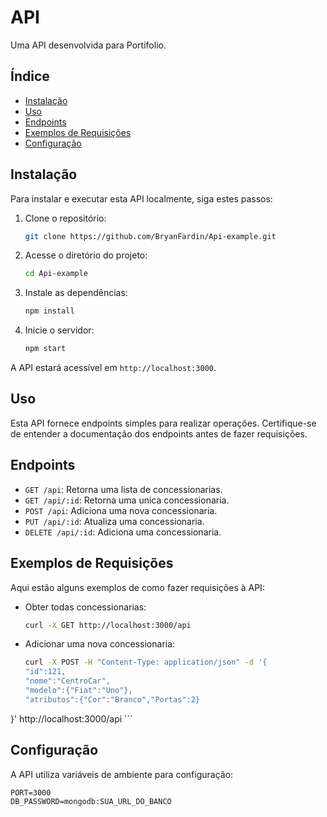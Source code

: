 # API

Uma API desenvolvida para Portifolio.

## Índice

- [Instalação](#instalação)
- [Uso](#uso)
- [Endpoints](#endpoints)
- [Exemplos de Requisições](#exemplos-de-requisições)
- [Configuração](#configuração)

## Instalação

Para instalar e executar esta API localmente, siga estes passos:

1. Clone o repositório:

    ```bash
    git clone https://github.com/BryanFardin/Api-example.git
    ```

2. Acesse o diretório do projeto:

    ```bash
    cd Api-example
    ```

3. Instale as dependências:

    ```bash
    npm install
    ```

4. Inicie o servidor:

    ```bash
    npm start
    ```

A API estará acessível em `http://localhost:3000`.

## Uso

Esta API fornece endpoints simples para realizar operações. Certifique-se de entender a documentação dos endpoints antes de fazer requisições.

## Endpoints

- `GET /api`: Retorna uma lista de concessionarias.
- `GET /api/:id`: Retorna uma unica concessionaria.
- `POST /api`: Adiciona uma nova concessionaria.
- `PUT /api/:id`: Atualiza uma concessionaria.
- `DELETE /api/:id`: Adiciona uma concessionaria.
## Exemplos de Requisições

Aqui estão alguns exemplos de como fazer requisições à API:

- Obter todas concessionarias:

    ```bash
    curl -X GET http://localhost:3000/api
    ```

- Adicionar uma nova concessionaria:

    ```bash
    curl -X POST -H "Content-Type: application/json" -d '{
	"id":121,
	"nome":"CentroCar",
	"modelo":{"Fiat":"Uno"},
	"atributos":{"Cor":"Branco","Portas":2}
}' http://localhost:3000/api
    ```

## Configuração

A API utiliza variáveis de ambiente para configuração:

```dotenv
PORT=3000
DB_PASSWORD=mongodb:SUA_URL_DO_BANCO

